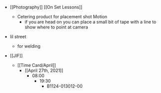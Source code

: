 - [[Photography]] [[On Set Lessons]]
	 - Cetering product for placement shot Motion
		 - if you are head on you can place a small bit of tape with a line to show where to point at camera

- lil street
	 - for welding 

- [[JIF]]
	 - [[Time Card/April]]
		 - [[April 27th, 2021]]
			 - 08:00 
				 - 19:30
					 - B1124-013012-00

